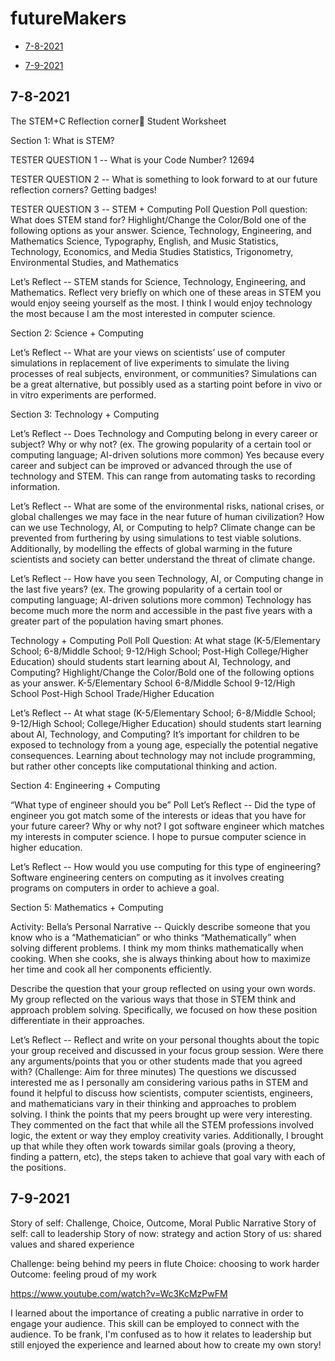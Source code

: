 # futureMakers
- [7-8-2021](#7-8)

- [7-9-2021](#7-9)

<a name="7-8"></a>
## 7-8-2021              
The STEM+C Reflection corner🤔
Student Worksheet


Section 1: What is STEM?

TESTER QUESTION 1 -- What is your Code Number? 
12694

TESTER QUESTION 2 -- What is something to look forward to at our future reflection corners?
Getting badges!

TESTER QUESTION 3 -- STEM + Computing Poll Question
Poll question: What does STEM stand for? Highlight/Change the Color/Bold one of the following options as your answer.
Science, Technology, Engineering, and Mathematics
Science, Typography, English, and Music
Statistics, Technology, Economics, and Media Studies
Statistics, Trigonometry, Environmental Studies, and Mathematics

Let’s Reflect -- STEM stands for Science, Technology, Engineering, and Mathematics. Reflect very briefly on which one of these areas in STEM you would enjoy seeing yourself as the most. 
I think I would enjoy technology the most because I am the most interested in computer science.


Section 2: Science + Computing

Let’s Reflect -- What are your views on scientists’ use of computer simulations in replacement of live experiments to simulate the living processes of real subjects, environment, or communities?
Simulations can be a great alternative, but possibly used as a starting point before in vivo or in vitro experiments are performed.


Section 3: Technology + Computing

Let’s Reflect -- Does Technology and Computing belong in every career or subject? Why or why not? (ex. The growing popularity of a certain tool or computing language; AI-driven solutions more common)
Yes because every career and subject can be improved or advanced through the use of technology and STEM. This can range from automating tasks to recording information. 

Let’s Reflect -- What are some of the environmental risks, national crises, or global challenges we may face in the near future of human civilization? How can we use Technology, AI, or Computing to help?
Climate change can be prevented from furthering by using simulations to test viable solutions. Additionally, by modelling the effects of global warming in the future scientists and society can better understand the threat of climate change.

Let’s Reflect -- How have you seen Technology, AI, or Computing change in the last five years? (ex. The growing popularity of a certain tool or computing language; AI-driven solutions more common)
Technology has become much more the norm and accessible in the past five years with a greater part of the population having smart phones.

Technology + Computing Poll
Poll Question: At what stage (K-5/Elementary School; 6-8/Middle School; 9-12/High School; Post-High College/Higher Education) should students start learning about AI, Technology, and Computing? Highlight/Change the Color/Bold one of the following options as your answer.
K-5/Elementary School 
6-8/Middle School 
9-12/High School
Post-High School Trade/Higher Education

Let’s Reflect -- At what stage (K-5/Elementary School; 6-8/Middle School; 9-12/High School; College/Higher Education) should students start learning about AI, Technology, and Computing?
It’s important for children to be exposed to technology from a young age, especially the potential negative consequences. Learning about technology may not include programming, but rather other concepts like computational thinking and action.


Section 4: Engineering + Computing

“What type of engineer should you be” Poll
Let’s Reflect -- Did the type of engineer you got match some of the interests or ideas that you have for your future career? Why or why not?
I got software engineer which matches my interests in computer science. I hope to pursue computer science in higher education.

Let’s Reflect -- How would you use computing for this type of engineering?
Software engineering centers on computing as it involves creating programs on computers in order to achieve a goal.


Section 5: Mathematics + Computing

Activity: Bella’s Personal Narrative -- Quickly describe someone that you know who is a “Mathematician” or who thinks “Mathematically” when solving different problems.
I think my mom thinks mathematically when cooking. When she cooks, she is always thinking about how to maximize her time and cook all her components efficiently. 

Describe the question that your group reflected on using your own words.
My group reflected on the various ways that those in STEM think and approach problem solving. Specifically, we focused on how these position differentiate in their approaches.

Let’s Reflect -- Reflect and write on your personal thoughts about the topic your group received and discussed in your focus group session. Were there any arguments/points that you or other students made that you agreed with? (Challenge: Aim for three minutes)
The questions we discussed interested me as I personally am considering various paths in STEM and found it helpful to discuss how scientists, computer scientists, engineers, and mathematicians vary in their thinking and approaches to problem solving. I think the points that my peers brought up were very interesting. They commented on the fact that while all the STEM professions involved logic, the extent or way they employ creativity varies. Additionally, I brought up that while they often work towards similar goals (proving a theory, finding a pattern, etc), the steps taken to achieve that goal vary with each of the positions. 


<a name="7-9"></a>
## 7-9-2021
Story of self: Challenge, Choice, Outcome, Moral
Public Narrative
Story of self: call to leadership
Story of now: strategy and action
Story of us: shared values and shared experience

Challenge: being behind my peers in flute
Choice: choosing to work harder
Outcome: feeling proud of my work

https://www.youtube.com/watch?v=Wc3KcMzPwFM

I learned about the importance of creating a public narrative in order to engage your audience. This skill can be employed to connect with the audience. To be frank, I'm confused as to how it relates to leadership but still enjoyed the experience and learned about how to create my own story!
